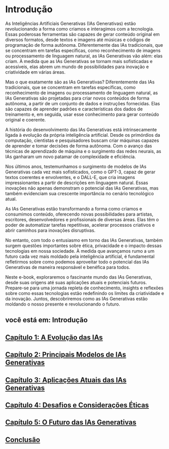 
# Introdução

As Inteligências Artificiais Generativas (IAs Generativas) estão revolucionando a forma como criamos e interagimos com a tecnologia. Essas poderosas ferramentas são capazes de gerar conteúdo original em diversos formatos, desde textos e imagens até músicas e códigos de programação de forma autônoma. Diferentemente das IAs tradicionais, que se concentram em tarefas específicas, como reconhecimento de imagens ou processamento de linguagem natural, as IAs Generativas vão além: elas criam. À medida que as IAs Generativas se tornam mais sofisticadas e acessíveis, elas abrem um mundo de possibilidades para inovação e criatividade em várias áreas.

Mas o que exatamente são as IAs Generativas? Diferentemente das IAs tradicionais, que se concentram em tarefas específicas, como reconhecimento de imagens ou processamento de linguagem natural, as IAs Generativas são projetadas para criar novos conteúdos de forma autônoma, a partir de um conjunto de dados e instruções fornecidas. Elas são capazes de aprender padrões e características dos dados de treinamento e, em seguida, usar esse conhecimento para gerar conteúdo original e coerente.

A história do desenvolvimento das IAs Generativas está intrinsecamente ligada à evolução da própria inteligência artificial. Desde os primórdios da computação, cientistas e pesquisadores buscam criar máquinas capazes de aprender e tomar decisões de forma autônoma. Com o avanço das técnicas de aprendizado de máquina e o surgimento das redes neurais, as IAs ganharam um novo patamar de complexidade e eficiência.

Nos últimos anos, testemunhamos o surgimento de modelos de IAs Generativas cada vez mais sofisticados, como o GPT-3, capaz de gerar textos coerentes e envolventes, e o DALL-E, que cria imagens impressionantes a partir de descrições em linguagem natural. Essas inovações não apenas demonstram o potencial das IAs Generativas, mas também evidenciam sua crescente importância no cenário tecnológico atual.

As IAs Generativas estão transformando a forma como criamos e consumimos conteúdo, oferecendo novas possibilidades para artistas, escritores, desenvolvedores e profissionais de diversas áreas. Elas têm o poder de automatizar tarefas repetitivas, acelerar processos criativos e abrir caminhos para inovações disruptivas.

No entanto, com todo o entusiasmo em torno das IAs Generativas, também surgem questões importantes sobre ética, privacidade e o impacto dessas tecnologias em nossa sociedade. À medida que avançamos rumo a um futuro cada vez mais moldado pela inteligência artificial, é fundamental refletirmos sobre como podemos aproveitar todo o potencial das IAs Generativas de maneira responsável e benéfica para todos.


Neste e-book, exploraremos o fascinante mundo das IAs Generativas, desde suas origens até suas aplicações atuais e potenciais futuros. Prepare-se para uma jornada repleta de conhecimento, insights e reflexões sobre como essas tecnologias estão redefinindo os limites da criatividade e da inovação. Juntos, descobriremos como as IAs Generativas estão moldando o nosso presente e revolucionando o futuro.






## você está em: Introdução

## [Capítulo 1: A Evolução das IAs](capitulo_1.md)

## [Capítulo 2: Principais Modelos de IAs Generativas](capitulo_2.md)

## [Capítulo 3: Aplicações Atuais das IAs Generativas](capitulo_3.md)

## [Capítulo 4: Desafios e Considerações Éticas](capitulo_4.md)

## [Capítulo 5: O Futuro das IAs Generativas](capitulo_5.md)

## [Conclusão](conclusao.md)
